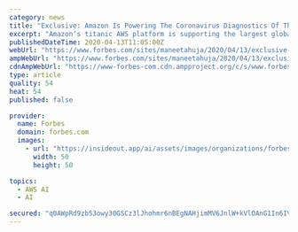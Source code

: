 ```yaml
---
category: news
title: "Exclusive: Amazon Is Powering The Coronavirus Diagnostics Of The Future"
excerpt: "Amazon’s titanic AWS platform is supporting the largest global dataset of COVID-19 CT scans in Canada, remote electrocardiogram readings in China and machine learning to estimate unreported infections at the Chan Zuckerberg Biohub in the U."
publishedDateTime: 2020-04-13T11:05:00Z
webUrl: "https://www.forbes.com/sites/maneetahuja/2020/04/13/exclusive-amazon-is-powering-the-coronavirus-diagnostics-of-the-future/"
ampWebUrl: "https://www.forbes.com/sites/maneetahuja/2020/04/13/exclusive-amazon-is-powering-the-coronavirus-diagnostics-of-the-future/amp/"
cdnAmpWebUrl: "https://www-forbes-com.cdn.ampproject.org/c/s/www.forbes.com/sites/maneetahuja/2020/04/13/exclusive-amazon-is-powering-the-coronavirus-diagnostics-of-the-future/amp/"
type: article
quality: 54
heat: 54
published: false

provider:
  name: Forbes
  domain: forbes.com
  images:
    - url: "https://insideout.app/ai/assets/images/organizations/forbes.com-50x50.jpg"
      width: 50
      height: 50

topics:
  - AWS AI
  - AI

secured: "q0AWpRd9zbS3owy30GSCz3lJhohmr6nBEgNAHjimMV6JnlW+kVlOAnG1In6IVUYJ7f9lGkDE9n//+bXHDf32VHeS9Qf3SbXCRjw8hG9swdJ0/5DHLUebuV5yd4Vf3puxINo8LUUYxkvW6OVhsrIdpv1rDjjS20O1W/CqptrVoHw50pgC9kTa17d2PWBTAmyo4zzDAipTBJGVzE/U5kyH7KcjKU16yWe5T5dzd+RHfzN/xeefOqRhSCNRAe5MVcox19p2ZwSt+TDna0ChQZ9ijuYUUHSPybo0ip2D8eetnjqIE1OAxvVI8mxeHPw/M3NAi0h2YGA8bKp13Yh6zznE+niTse4dQkuL0xXALhEFfgxK9KcP3IjItVEFXXy9BnXilaT7is7lho9ZP4xNCLMU1k1woufqumtXSo1W6unLgfOK7eGV6p+uDXVcHr4871Q7johnDcoTvVMqu49M6LltsTXDaG/AFuvT2ktLVAZ3kYQ=;4mR+JJ9EH3Pkpa03HvgrKw=="
---
```



